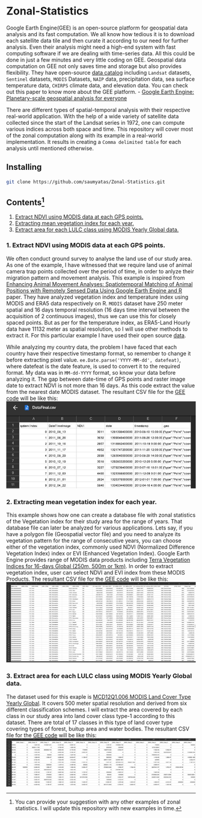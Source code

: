 # Zonal-Statistics
Google Earth Engine(GEE) is an open-source platform for geospatial data analysis and its fast computation. We all know how tedious it is to download each satellite data tile and then curate it according to our need for further analysis. Even their analysis might need a high-end system with fast computing software if we are dealing with time-series data. All this could be done in just a few minutes and very little coding on GEE. Geospatial data computation on GEE not only saves time and storage but also provides flexibility. They have open-source [data catalog](https://developers.google.com/earth-engine/datasets/) including `Landsat` datasets, `Sentinel` datasets, `MODIS` Datasets, `NAIP` data, precipitation data, sea surface temperature data, `CHIRPS` climate data, and elevation data. You can check out this paper to know more about the GEE platform. - [Google Earth Engine: Planetary-scale geospatial analysis for everyone](https://www.sciencedirect.com/science/article/pii/S0034425717302900)

There are different types of spatial-temporal analysis with their respective real-world application. With the help of a wide variety of satellite data collected since the start of the Landsat series in 1972, one can compute various indices across both space and time. This repository will cover most of the zonal computation along with its example in a real-world implementation. It results in creating a `Comma delimited table` for each analysis until mentioned otherwise.

## Installing
```bash
git clone https://github.com/saumyatas/Zonal-Statistics.git
```

## Contents[^note]
[^note]: You can provide your suggestion with any other examples of zonal statistics. I will update this repository with new examples in time.
1. [Extract NDVI using MODIS data at each GPS points.](#extract-ndvi-using-modis-data-at-each-gps-points)  
2. [Extracting mean vegetation index for each year.](#extracting-mean-vegetation-index-for-each-year)
3. [Extract area for each LULC class using MODIS Yearly Global data.](#extract-area-for-each-lulc-class-using-modis-yearly-global-data)

### 1. Extract NDVI using MODIS data at each GPS points.
We often conduct ground survey to analyse the land use of our study area. As one of the example, I have witnessed that we require land use of animal camera trap points collected over the period of time, in order to anlyze their migration pattern and movement analysis. This example is inspired from [Enhancing Animal Movement Analyses: Spatiotemporal Matching of Animal Positions with Remotely Sensed Data Using Google Earth Engine and R](https://www.mdpi.com/2072-4292/13/20/4154) paper. They have analyzed vegetation index and temperature index using MODIS and ERA5 data respectively on R. `MODIS` dataset have 250 meter spatial and 16 days temporal resolution (16 days time interval between the acquisition of 2 continuous images), thus we can use this for closely spaced points. But as per for the temperature index, as ERA5-Land Hourly data have 11132 meter as spatial resolution, so I will use other methods to extract it. For this particular example I have used their open source [data](https://github.com/Smithsonian/SpatiotemporalMatchingOfAnimalPositionsWithRemotelySensedDataUsingGoogleEarthEngineAndR/blob/main/Data/Data.csv). 

While analyzing my country data, the problem I have faced that each country have their respective timestamp format, so remember to change it before extracting pixel value.
`ee.Date.parse('YYYY-MM-dd', datefeat)`, where datefeat is the date feature, is used to convert it to the required format. My data was in `MM-dd-YYYY` format, so know your data before analyzing it. The gap between date-time of GPS points and raster image date to extract NDVI is not more than 16 days. As this code extract the value from the nearest date MODIS dataset. The resultant CSV file for the [GEE code](1_MODIS_NDVI/MODIS_NDVI_GEE.js) will be like this:
![MODIS_NDVI_Result](1_MODIS_NDVI/Modis_ndvi_result.JPG)

### 2. Extracting mean vegetation index for each year.
This example shows how one can create a database file with zonal statistics of the Vegetation index for their study area for the range of years. That database file can later be analyzed for various applications. Lets say, if you have a polygon file (Geospatial vector file) and you need to analyze its vegetation pattern for the range of consecutive years, you can choose either of the vegetation index, commonly used NDVI (Normalized Difference Vegetation Index) index or EVI (Enhanced Vegetation Index). Google Earth Engine provides range of MODIS data products including [Terra Vegetation Indices for 16-days Global (250m, 500m or 1km)](https://developers.google.com/earth-engine/datasets/catalog/MODIS_006_MOD13Q1). In order to extract vegetation index, user can select NDVI and EVI index from these MODIS Products. The resultant CSV file for the [GEE code](2_Zonal_EVI/Zonal_EVI_GEE.js) will be like this:
![Zonal_EVI_Result](2_Zonal_EVI/Zonal_EVI_result.JPG)

### 3. Extract area for each LULC class using MODIS Yearly Global data.
The dataset  used for this exaple is [MCD12Q1.006 MODIS Land Cover Type Yearly Global](https://developers.google.com/earth-engine/datasets/catalog/MODIS_006_MCD12Q1?hl=en#bands). It covers 500 meter spatial resolution and derived from six different classification schemes. I will extract the area covered by each class in our study area into land cover class type-1 according to this dataset. There are total of 17 classes in this type of land cover type covering types of forest, buitup area and water bodies.
The resultant CSV file for the [GEE code](3_LULC_zonal/3_LULC_zonal_proportional.js) will be like this:
![LULC_area_result](3_LULC_zonal/3_result.JPG)
